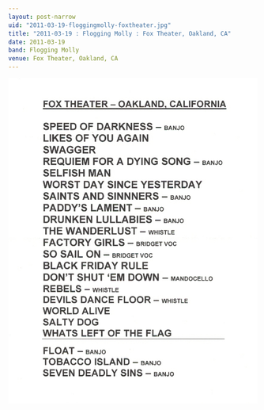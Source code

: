 ```yaml
---
layout: post-narrow
uid: "2011-03-19-floggingmolly-foxtheater.jpg"
title: "2011-03-19 : Flogging Molly : Fox Theater, Oakland, CA"
date: 2011-03-19
band: Flogging Molly
venue: Fox Theater, Oakland, CA
---
```


<div class="showcase">
  <img src="/img/2011/03/20110319-FloggingMolly-FoxTheater.jpg" alt="2011-03-19-floggingmolly-foxtheater.jpg">
</div>
